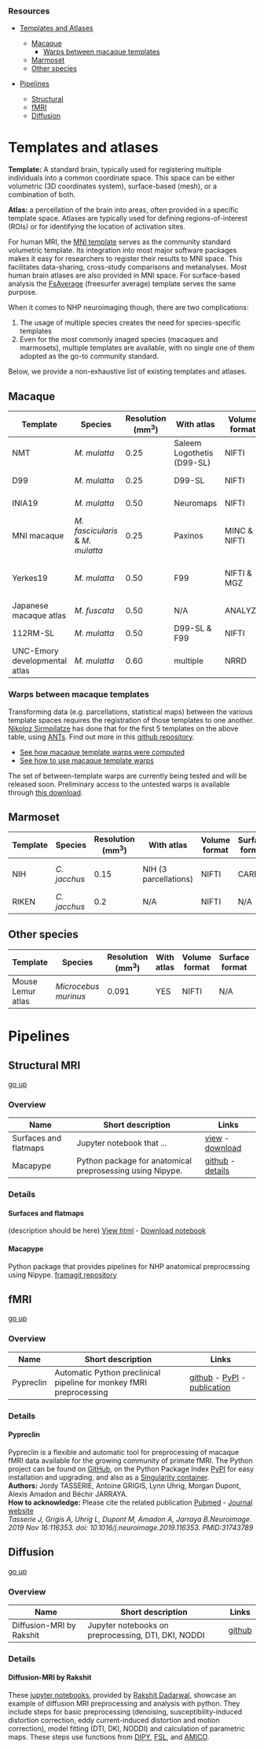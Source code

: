 <a name="summary"></a> 
### Resources
- [Templates and Atlases](#atlases)
    - [Macaque](#macaque_atlases)
        - [Warps between macaque templates](#macaque_warps)
    - [Marmoset](#marmoset_atlases)
    - [Other species](#other_atlases)

- [Pipelines](#pipelines)
    - [Structural](#struct)
    - [fMRI](#fmri)
    - [Diffusion](#diff)


<a name="atlases"></a>
# Templates and atlases
**Template:** A standard brain, typically used for registering multiple individuals into a common coordinate space. This space can be either volumetric (3D coordinates system), surface-based (mesh), or a combination of both.

**Atlas:** a percellation of the brain into areas, often provided in a specific template space. Atlases are typically used for defining regions-of-interest (ROIs) or for identifying the location of activation sites.

For human MRI, the [MNI template](http://www.bic.mni.mcgill.ca/ServicesAtlases/ICBM152NLin2009) serves as the community standard volumetric template. Its integration into most major software packages makes it easy for researchers to register their results to MNI space. This facilitates data-sharing, cross-study comparisons and metanalyses. Most human brain atlases are also provided in MNI space. For surface-based analysis the [FsAverage](https://surfer.nmr.mgh.harvard.edu/fswiki/FsAverage) (freesurfer average) template serves the same purpose.

When it comes to NHP neuroimaging though, there are two complications:
1. The usage of multiple species creates the need for species-specific templates
2. Even for the most commonly imaged species (macaques and marmosets), multiple templates are available, with no single one of them adopted as the go-to community standard.

Below, we provide a non-exhaustive list of existing templates and atlases.

<a name="macaque_atlases"></a>
## Macaque

| Template | Species | Resolution (mm<sup>3</sup>) | With atlas | Volume format | Surface format | Links |
| --- | --- | --- | --- | --- | --- | --- |
| NMT | _M. mulatta_ | 0.25 | Saleem Logothetis (D99-SL) | NIFTI | GIFTI | [reference](https://www.ncbi.nlm.nih.gov/pmc/articles/PMC5660669/) [download](https://github.com/jms290/NMT) |
| D99 | _M. mulatta_ | 0.25 | D99-SL | NIFTI | GIFTI | [reference](https://www.ncbi.nlm.nih.gov/pmc/articles/PMC6075609/) [download](https://afni.nimh.nih.gov/Macaque) |
| INIA19 | _M. mulatta_ | 0.50 | Neuromaps | NIFTI | N/A | [reference](https://www.ncbi.nlm.nih.gov/pmc/articles/PMC3515865/) [download](https://www.nitrc.org/projects/inia19/https://www.nitrc.org/projects/inia19/) |
| MNI macaque | _M. fascicularis_ & _M. mulatta_ | 0.25 | Paxinos | MINC & NIFTI | N/A | [reference](https://www.ncbi.nlm.nih.gov/pubmed/21256229) [download](http://www.bic.mni.mcgill.ca/ServicesAtlases/Macaque) |
| Yerkes19 | _M. mulatta_ | 0.50 | F99 | NIFTI & MGZ | GIFTI & MGZ | [reference1](https://www.pnas.org/content/115/22/E5183) [reference2](https://www.ncbi.nlm.nih.gov/pmc/articles/PMC3500860/) [download1](https://balsa.wustl.edu/reference/show/976nz) [download2](https://github.com/Washington-University/NHPPipelines) |
| Japanese macaque atlas| _M. fuscata_ | 0.50 | N/A | ANALYZE | N/A | [reference](https://www.ncbi.nlm.nih.gov/pmc/articles/PMC3221050/) [download](https://brainatlas.brain.riken.jp/jm/modules/xoonips/listitem.php?index_id=9) |
| 112RM-SL | _M. mulatta_ | 0.50 | D99-SL & F99 | NIFTI | N/A | [reference](https://www.ncbi.nlm.nih.gov/pmc/articles/PMC2659879/) |
| UNC-Emory developmental atlas | _M. mulatta_ | 0.60 | multiple | NRRD | N/A | [reference](https://www.ncbi.nlm.nih.gov/pmc/articles/PMC5222830//) [download](https://www.nitrc.org/projects/macaque_atlas/) |

<a name="macaque_warps"></a>
### Warps between macaque templates
Transforming data (e.g. parcellations, statistical maps) between the various template spaces requires the registration of those templates to one another. [Nikoloz Sirmpilatze](https://github.com/niksirbi) has done that for the first 5 templates on the above table, using [ANTs](http://stnava.github.io/ANTs/). Find out more in this [github repository](https://github.com/niksirbi/Macaque_Template_Warps).
* [See how macaque template warps were computed](https://github.com/niksirbi/Macaque_Template_Warps/blob/master/macaque_template_warps.ipynb) 
* [See how to use macaque template warps](https://github.com/niksirbi/Macaque_Template_Warps/blob/master/how_to_apply_template_warps.ipynb)

The set of between-template warps are currently being tested and will be released soon. Preliminary access to the untested warps is available through [this download](https://www.dropbox.com/sh/8u6dt0t02gor213/AAD17Nbvhi5_4gku9xsYQKFNa?dl=1).

<a name="marmoset_atlases"></a>
## Marmoset

| Template | Species | Resolution (mm<sup>3</sup>) | With atlas | Volume format | Surface format | Links |
| --- | --- | --- | --- | --- | --- | --- |
| NIH | _C. jacchus_ | 0.15 | NIH (3 parcellations) | NIFTI | CARET | [reference](https://www.ncbi.nlm.nih.gov/pmc/articles/PMC5856608/) [download1](https://www.nitrc.org/projects/nih_marmoset/)  [download2](https://github.com/cirongliu/NIH_Marmoset_Atlas_V1) |
| RIKEN | _C. jacchus_ | 0.2 | N/A | NIFTI | N/A | [reference](https://www.sciencedirect.com/science/article/abs/pii/S1053811910013546?via%3Dihub) [download](https://brainatlas.brain.riken.jp/marmoset/modules/xoonips/detail.php?id=004) |

<a name="other_atlases"></a>
## Other species

| Template | Species | Resolution (mm<sup>3</sup>) | With atlas | Volume format | Surface format | Links |
| --- | --- | --- | --- | --- | --- | --- |
| Mouse Lemur atlas | _Microcebus murinus_ | 0.091 | YES | NIFTI | N/A | [reference](https://www.sciencedirect.com/science/article/abs/pii/S1053811918319694?via%3Dihub) [download](https://www.nitrc.org/projects/mouselemuratlas) |

<a name="pipelines"></a> 
# Pipelines
<a name="struct"></a> 
## Structural MRI
[go up](#summary)
### Overview

| Name | Short description | Links |
| --- | --- | --- |
| Surfaces and flatmaps | Jupyter notebook that ... | [view](structural/surfaces_and_flatmaps_notebook/Surfaces_and_Flatmaps.html) - [download](structural/surfaces_and_flatmaps_notebook/Surfaces_and_Flatmaps.ipynb) |
| Macapype | Python package for anatomical preprosessing using Nipype. | [github](https://framagit.org/mars-hackat2019/anat-mri-pipeline/macapype) - [details](https://github.com/PRIME-RE/prime-re.github.io/issues/7) |

### Details
#### Surfaces and flatmaps
(description should be here)
[View html](structural/surfaces_and_flatmaps_notebook/Surfaces_and_Flatmaps.html)  - [Download notebook](structural/surfaces_and_flatmaps_notebook/Surfaces_and_Flatmaps.ipynb)
#### Macapype
Python package that provides pipelines for NHP anatomical preprocessing using Nipype.
[framagit repository](https://framagit.org/mars-hackat2019/anat-mri-pipeline/macapype)

<a name="fMRI"></a>
## fMRI
[go up](#summary)
### Overview

| Name | Short description | Links |
| --- | --- | --- |
| Pypreclin | Automatic Python preclinical pipeline for monkey fMRI preprocessing | [github](https://github.com/neurospin/pypreclin) - [PyPI](https://pypi.org/project/pypreclin/) - [publication](https://www.sciencedirect.com/science/article/pii/S1053811919309449?via%3Dihub)

### Details
#### Pypreclin
Pypreclin is a flexible and automatic tool for preprocessing of macaque fMRI data available for the growing community of primate fMRI. The Python project can be found on [GitHub](https://github.com/neurospin/pypreclin), on the Python Package Index [PyPI](https://pypi.org/project/pypreclin/) for easy installation and upgrading, and also as a [Singularity container](biodev.cea.fr/pypreclin/pypreclin-ubuntu.simg). <br>
**Authors:** Jordy TASSERIE, Antoine GRIGIS, Lynn Uhrig, Morgan Dupont, Alexis Amadon and Béchir JARRAYA. <br>
**How to acknowledge:** Please cite the related publication [Pubmed](https://www.ncbi.nlm.nih.gov/pubmed/31743789) - [Journal website](https://www.sciencedirect.com/science/article/pii/S1053811919309449?via%3Dihub) <br>
*Tasserie J, Grigis A, Uhrig L, Dupont M, Amadon A, Jarraya B.Neuroimage. 2019 Nov 16:116353. doi: 10.1016/j.neuroimage.2019.116353. PMID:31743789*

<a name="diff"></a>
## Diffusion
[go up](#summary)
### Overview

| Name | Short description | Links |
| --- | --- | --- |
| Diffusion-MRI by Rakshit| Jupyter notebooks on preprocessing, DTI, DKI, NODDI | [github](https://github.com/RDadarwal/Diffusion-MRI)

### Details
#### Diffusion-MRI by Rakshit
These [jupyter notebooks](https://github.com/RDadarwal/Diffusion-MRI), provided by [Rakshit Dadarwal](https://github.com/RDadarwal), showcase  an example of diffusion MRI preprocessing and analysis with python. They include steps for basic preprocessing (denoising, susceptibility-induced distortion correction, eddy current-induced distortion and motion correction), model fitting (DTI, DKI, NODDI) and calculation of parametric maps. These steps use functions from [DIPY](https://dipy.org/), [FSL](https://fsl.fmrib.ox.ac.uk/fsl/fslwiki/), and [AMICO](https://github.com/daducci/AMICO).

